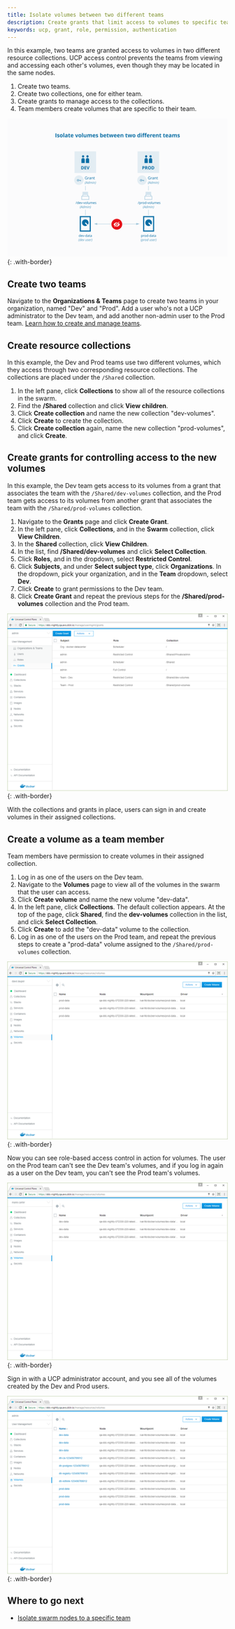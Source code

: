 ```yaml
---
title: Isolate volumes between two different teams
description: Create grants that limit access to volumes to specific teams.
keywords: ucp, grant, role, permission, authentication
---
```


In this example, two teams are granted access to volumes in two different
resource collections. UCP access control prevents the teams from viewing and
accessing each other's volumes, even though they may be located in the same
nodes.

1.  Create two teams.
2.  Create two collections, one for either team.
3.  Create grants to manage access to the collections.
4.  Team members create volumes that are specific to their team.

![](../images/isolate-volumes-diagram.svg){: .with-border}

## Create two teams

Navigate to the **Organizations & Teams** page to create two teams in your
organization, named "Dev" and "Prod". Add a user who's not a UCP administrator
to the Dev team, and add another non-admin user to the Prod team.
[Learn how to create and manage teams](create-and-manage-teams.md).

## Create resource collections

In this example, the Dev and Prod teams use two different volumes, which they
access through two corresponding resource collections. The collections are
placed under the `/Shared` collection.

1.  In the left pane, click **Collections** to show all of the resource
    collections in the swarm.
2.  Find the **/Shared** collection and click **View children**.
2.  Click **Create collection** and name the new collection "dev-volumes".
3.  Click **Create** to create the collection.
4.  Click **Create collection** again, name the new collection "prod-volumes",
    and click **Create**.

## Create grants for controlling access to the new volumes

In this example, the Dev team gets access to its volumes from a grant that
associates the team with the `/Shared/dev-volumes` collection, and the Prod
team gets access to its volumes from another grant that associates the team
with the `/Shared/prod-volumes` collection.

1.  Navigate to the **Grants** page and click **Create Grant**.
2.  In the left pane, click **Collections**, and in the **Swarm** collection,
    click **View Children**.
3.  In the **Shared** collection, click **View Children**.
4.  In the list, find **/Shared/dev-volumes** and click **Select Collection**.
3.  Click **Roles**, and in the dropdown, select **Restricted Control**.
4.  Click **Subjects**, and under **Select subject type**, click **Organizations**.
    In the dropdown, pick your organization, and in the **Team** dropdown,
    select **Dev**.
5.  Click **Create** to grant permissions to the Dev team.
6.  Click **Create Grant** and repeat the previous steps for the **/Shared/prod-volumes**
    collection and the Prod team.

![](../images/isolate-volumes-1.png){: .with-border}

With the collections and grants in place, users can sign in and create volumes
in their assigned collections.

## Create a volume as a team member

Team members have permission to create volumes in their assigned collection.

1.  Log in as one of the users on the Dev team.
2.  Navigate to the **Volumes** page to view all of the volumes in the swarm
    that the user can access.
2.  Click **Create volume** and name the new volume "dev-data".
3.  In the left pane, click **Collections**. The default collection appears.
    At the top of the page, click **Shared**, find the **dev-volumes**
    collection in the list, and click **Select Collection**.
4.  Click **Create** to add the "dev-data" volume to the collection.
5.  Log in as one of the users on the Prod team, and repeat the previous steps
    to create a "prod-data" volume assigned to the `/Shared/prod-volumes`
    collection.

![](../images/isolate-volumes-2.png){: .with-border}

Now you can see role-based access control in action for volumes. The user on
the Prod team can't see the Dev team's volumes, and if you log in again as a
user on the Dev team, you can't see the Prod team's volumes.

![](../images/isolate-volumes-3.png){: .with-border}

Sign in with a UCP administrator account, and you see all of the volumes
created by the Dev and Prod users.

![](../images/isolate-volumes-4.png){: .with-border}

## Where to go next

- [Isolate swarm nodes to a specific team](isolate-nodes-between-teams.md)

